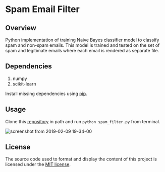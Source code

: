 # Spam Email Filter

## Overview
Python implementation of training Naive Bayes classifier model to classify spam and non-spam emails. This model is trained and tested on the set of spam and legitimate emails where each email is rendered as separate file.


## Dependencies
1. numpy
2. scikit-learn

Install missing dependencies using [pip](https://pypi.org/project/pip/).


## Usage
Clone this [repository](https://github.com/harishrb/Haberman-Cancer-Survival-EDA) in path and run ``python spam_filter.py`` from terminal.


![screenshot from 2019-02-09 19-34-00](https://user-images.githubusercontent.com/13174970/52523072-5b0f2c80-2cb3-11e9-91cb-df49ee5766af.png)


## License
The source code used to format and display the content of this project is licensed under the [MIT license](https://opensource.org/licenses/mit-license.php).
